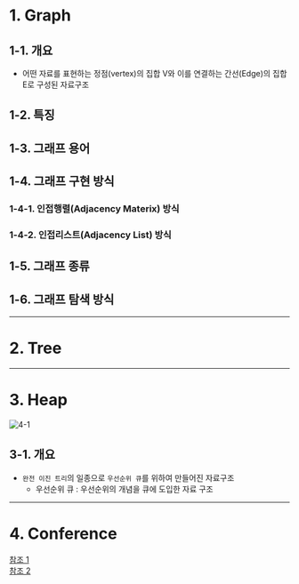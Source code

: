 # 1. Graph
## 1-1. 개요
- 어떤 자료를 표현하는 정점(vertex)의 집합 V와 이를 연결하는 간선(Edge)의 집합 E로 구성된 자료구조

## 1-2. 특징
## 1-3. 그래프 용어
## 1-4. 그래프 구현 방식
### 1-4-1. 인접행렬(Adjacency Materix) 방식
### 1-4-2. 인접리스트(Adjacency List) 방식
## 1-5. 그래프 종류
## 1-6. 그래프 탐색 방식
____
#

# 2. Tree
____
#

# 3. Heap
![4-1](https://user-images.githubusercontent.com/48504392/127205263-e9b9e531-11eb-49c3-8065-c0d41094339c.png)  
## 3-1. 개요
- `완전 이진 트리`의 일종으로 `우선순위 큐`를 위하여 만들어진 자료구조
  - 우선순위 큐 : 우선순위의 개념을 큐에 도입한 자료 구조
____
#

# 4. Conference
[참조 1](https://gmlwjd9405.github.io/2018/08/13/data-structure-graph.html)  
[참조 2](https://gmlwjd9405.github.io/2018/05/10/data-structure-heap.html)  
